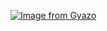 [![Image from Gyazo](https://i.gyazo.com/d63c241a2ca66868349c0877828875d9.gif)](https://gyazo.com/d63c241a2ca66868349c0877828875d9)
